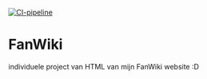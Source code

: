 [![CI-pipeline](https://github.com/Maggzzi/FanWiki/actions/workflows/ci.yml/badge.svg)](https://github.com/Maggzzi/FanWiki/actions/workflows/ci.yml)








# FanWiki
individuele project van HTML van mijn FanWiki website 
:D
